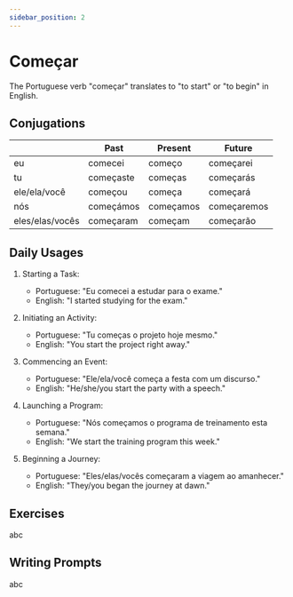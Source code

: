 ```yaml
---
sidebar_position: 2
---
```


# Começar

The Portuguese verb "começar" translates to "to start" or "to begin" in English.

## Conjugations

|                 | Past      | Present   | Future      |
| --------------- | --------- | --------- | ----------- |
| eu              | comecei   | começo    | começarei   |
| tu              | começaste | começas   | começarás   |
| ele/ela/você    | começou   | começa    | começará    |
| nós             | começámos | começamos | começaremos |
| eles/elas/vocês | começaram | começam   | começarão   |

## Daily Usages

1. Starting a Task:

   - Portuguese: "Eu comecei a estudar para o exame."
   - English: "I started studying for the exam."

2. Initiating an Activity:

   - Portuguese: "Tu começas o projeto hoje mesmo."
   - English: "You start the project right away."

3. Commencing an Event:

   - Portuguese: "Ele/ela/você começa a festa com um discurso."
   - English: "He/she/you start the party with a speech."

4. Launching a Program:

   - Portuguese: "Nós começamos o programa de treinamento esta semana."
   - English: "We start the training program this week."

5. Beginning a Journey:

   - Portuguese: "Eles/elas/vocês começaram a viagem ao amanhecer."
   - English: "They/you began the journey at dawn."

## Exercises

abc

## Writing Prompts

abc
